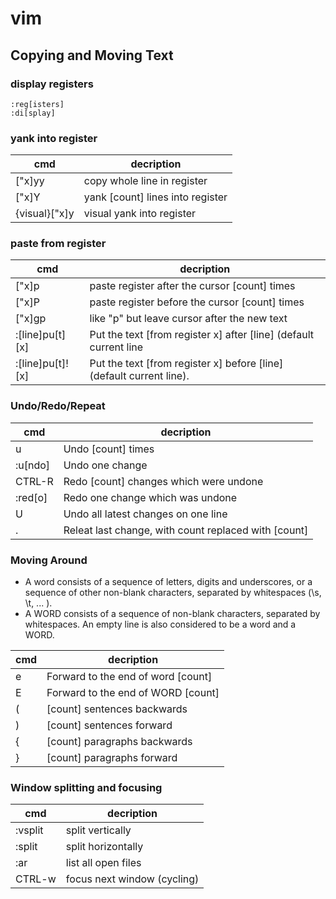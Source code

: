 # vim

## Copying and Moving Text

### display registers
```
:reg[isters]
:di[splay]
```

### yank into register

cmd | decription
--------------------|---------------------
["x]yy				| copy whole line in register
["x]Y				| yank [count] lines into register
{visual}["x]y		| visual yank into register

### paste from register

cmd | decription
------------------|---------------------
["x]p			  | paste register after the cursor [count] times
["x]P			  | paste register before the cursor [count] times 
["x]gp			  | like "p" but leave cursor after the new text
:[line]pu[t] [x]  | Put the text [from register x] after [line] (default current line
:[line]pu[t]! [x] | Put the text [from register x] before [line] (default current line).


### Undo/Redo/Repeat

cmd | decription
----------------|---------------------
u				| Undo [count] times
:u[ndo]			| Undo one change
CTRL-R			| Redo [count] changes which were undone
:red[o]			| Redo one change which was undone
U				| Undo all latest changes on one line
.				| Releat last change, with count replaced with [count]


### Moving Around

- A word consists of a sequence of letters, digits and underscores, or a sequence of other non-blank characters, separated by whitespaces (\s, \t, ... ).
- A WORD consists of a sequence of non-blank characters, separated by whitespaces. An empty line is also considered to be a word and a WORD.

cmd | decription
----------------|---------------------
e				| Forward to the end of word [count]
E				| Forward to the end of WORD [count]
(				| [count] sentences backwards
)				| [count] sentences forward
{				| [count] paragraphs backwards
}				| [count] paragraphs forward

### Window splitting and focusing

cmd | decription
----------------|---------------------
:vsplit			| split vertically
:split			| split horizontally
:ar				| list all open files
CTRL-w			| focus next window (cycling)
